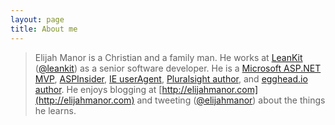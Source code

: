 ```yaml
---
layout: page
title: About me
---
```


> Elijah Manor is a Christian and a family man. He works at [LeanKit](http://leankit.com) ([@leankit](http://twitter.com/leankit)) as a senior software developer. He is a [Microsoft ASP.NET MVP](http://mvp.microsoft.com/en-us/mvp/Elijah%20Manor-4025706), [ASPInsider](http://www.aspinsiders.com/), [IE userAgent](https://useragents.ie/), [Pluralsight author](http://www.pluralsight.com/), and [egghead.io author](http://egghead.io). He enjoys blogging at [http://elijahmanor.com](http://elijahmanor.com) and tweeting ([@elijahmanor](http://twitter.com/elijahmanor)) about the things he learns.
